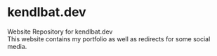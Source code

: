 # kendlbat.dev
Website Repository for kendlbat.dev<br>
This website contains my portfolio as well as redirects for some social media.
